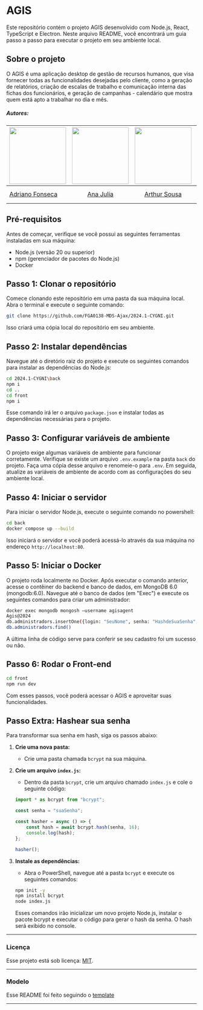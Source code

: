 
# AGIS

Este repositório contém o projeto AGIS desenvolvido com Node.js, React, TypeScript e Electron. Neste arquivo README, você encontrará um guia passo a passo para executar o projeto em seu ambiente local.

## Sobre o projeto

O AGIS é uma aplicação desktop de gestão de recursos humanos, que visa fornecer todas as funcionalidades desejadas pelo cliente, como a geração de relatórios, criação de escalas de trabalho e comunicação interna das fichas dos funcionários, e geração de campanhas - calendário que mostra quem está apto a trabalhar no dia e mês.

##### Autores:

<!-- Tabela com os nomes e fotos-->
| <a href="https://github.com/Dridr1"><img src="https://avatars.githubusercontent.com/u/72324924?v=4" width="150" ></img></a> | <a href="https://github.com/ailujana"><img src="https://avatars.githubusercontent.com/u/107697177?v=4" width="150"></img></a> | <a href="https://github.com/Tutzs"><img src="https://avatars.githubusercontent.com/u/110691207?s=400&u=0f285ace4b3188bb274e2531ead3691d7161656a&v=4" width="150"></img></a> | <a href="https://github.com/caua08"><img src="https://avatars.githubusercontent.com/u/97673403?v=4" width="150"></img></a> | <a href="https://github.com/iancostag"><img src="https://avatars.githubusercontent.com/u/146049457?v=4" width="150"></img></a> |<a href="https://github.com/junioramaral22"><img src="https://avatars.githubusercontent.com/u/106130191?v=4" width="150"></img></a> | <a href="https://github.com/pedroluizfo"><img src="https://avatars.githubusercontent.com/u/101995982?v=4" width="150"></img></a>| <a href="https://github.com/SrFokse"><img src="https://avatars.githubusercontent.com/u/123479505?v=4" width="150"></img></a> |
|----------|:------:|:------:|:------:|:------:|:------:|:------:|:------:|
|[Adriano Fonseca](https://github.com/Dridr1)|  [Ana Julia](https://github.com/ailujana) | [Arthur Sousa](https://github.com/Tutzs) | [Caua Araujo](https://github.com/caua08) | [Ian Costa](https://github.com/iancostag) |[Necivaldo Amaral](https://github.com/junioramaral22) |[Pedro Luiz](https://github.com/pedroluizfo) | [Weverton Rodrigues](https://github.com/SrFokse) |

## Pré-requisitos

Antes de começar, verifique se você possui as seguintes ferramentas instaladas em sua máquina:

- Node.js (versão 20 ou superior)
- npm (gerenciador de pacotes do Node.js)
- Docker 

## Passo 1: Clonar o repositório

Comece clonando este repositório em uma pasta da sua máquina local. Abra o terminal e execute o seguinte comando:

```bash
git clone https://github.com/FGA0138-MDS-Ajax/2024.1-CYGNI.git
```

Isso criará uma cópia local do repositório em seu ambiente.

## Passo 2: Instalar dependências

Navegue até o diretório raiz do projeto e execute os seguintes comandos para instalar as dependências do Node.js:

```bash
cd 2024.1-CYGNI\back
npm i
cd ..
cd front
npm i
```

Esse comando irá ler o arquivo `package.json` e instalar todas as dependências necessárias para o projeto.

## Passo 3: Configurar variáveis de ambiente

O projeto exige algumas variáveis de ambiente para funcionar corretamente. Verifique se existe um arquivo `.env.example` na pasta `back` do projeto. Faça uma cópia desse arquivo e renomeie-o para `.env`. Em seguida, atualize as variáveis de ambiente de acordo com as configurações do seu ambiente local.

## Passo 4: Iniciar o servidor

Para iniciar o servidor Node.js, execute o seguinte comando no powershell:

```bash
cd back
docker compose up --build
```

Isso iniciará o servidor e você poderá acessá-lo através da sua máquina no endereço `http://localhost:80`.

## Passo 5: Iniciar o Docker 

O projeto roda localmente no Docker. Após executar o comando anterior, acesse o contêiner do backend e banco de dados, em MongoDB 6.0 (mongodb:6.0). Navegue até o banco de dados (em "Exec") e execute os seguintes comandos para criar um administrador:

```bash
docker exec mongodb mongosh —username agisagent 
Agis@2024
db.administradors.insertOne({login: "SeuNome", senha: "HashdeSuaSenha", privilegios:true, email: "seuemail@gmail.com"});
db.administradors.find()
```

A última linha de código serve para conferir se seu cadastro foi um sucesso ou não.

## Passo 6: Rodar o Front-end

```bash
cd front
npm run dev
```

Com esses passos, você poderá acessar o AGIS e aproveitar suas funcionalidades.

## Passo Extra: Hashear sua senha

Para transformar sua senha em hash, siga os passos abaixo:

1. **Crie uma nova pasta:**
   - Crie uma pasta chamada `bcrypt` na sua máquina.

2. **Crie um arquivo `index.js`:**
   - Dentro da pasta `bcrypt`, crie um arquivo chamado `index.js` e cole o seguinte código:

   ```javascript
   import * as bcrypt from "bcrypt";

   const senha = "suaSenha";

   const hasher = async () => {
       const hash = await bcrypt.hash(senha, 16);
       console.log(hash);
   };

   hasher();

3. **Instale as dependências:**
   - Abra o PowerShell, navegue até a pasta `bcrypt` e execute os seguintes comandos:

   ```bash
   npm init -y
   npm install bcrypt
   node index.js
   ```
   Esses comandos irão inicializar um novo projeto Node.js, instalar o pacote bcrypt e executar o código para gerar o hash da senha. O hash será exibido no console.

---

### Licença

Esse projeto está sob licença: [MIT](LICENSE).

---

### Modelo

Esse README foi feito seguindo o [template](https://github.com/DiasEllen26/template-readme)

---